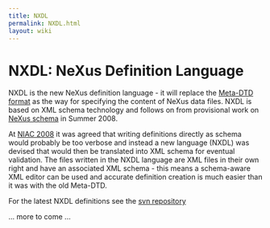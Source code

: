 ```yaml
---
title: NXDL
permalink: NXDL.html
layout: wiki
---
```


NXDL: NeXus Definition Language
===============================

NXDL is the new NeXus definition language - it will replace the
[Meta-DTD format](Metaformat.html "wikilink") as the way for specifying the
content of NeXus data files. NXDL is based on XML schema technology and
follows on from provisional work on [NeXus schema](Schema.html "wikilink") in
Summer 2008.

At [NIAC 2008](Media:NIAC2008_minutes.pdf.html "wikilink") it was agreed that
writing definitions directly as schema would probably be too verbose and
instead a new language (NXDL) was devised that would then be translated
into XML schema for eventual validation. The files written in the NXDL
language are XML files in their own right and have an associated XML
schema - this means a schema-aware XML editor can be used and accurate
definition creation is much easier than it was with the old Meta-DTD.

For the latest NXDL definitions see the [svn
repository](http://trac.nexusformat.org/definitions/browser/trunk)

... more to come ...
